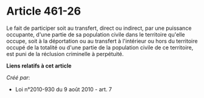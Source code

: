 # Article 461-26

Le fait de participer soit au transfert, direct ou indirect, par une puissance occupante, d'une partie de sa population
civile dans le territoire qu'elle occupe, soit à la déportation ou au transfert à l'intérieur ou hors du territoire occupé de
la totalité ou d'une partie de la population civile de ce territoire, est puni de la réclusion criminelle à perpétuité.

**Liens relatifs à cet article**

_Créé par_:

  - Loi n°2010-930 du 9 août 2010 - art. 7
